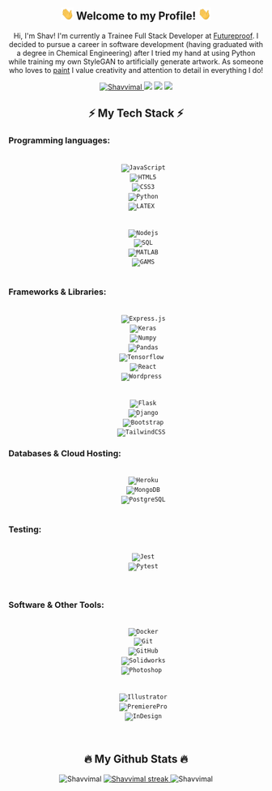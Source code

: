 <h2 align="center"> <img src="https://raw.githubusercontent.com/ABSphreak/ABSphreak/master/gifs/Hi.gif" width="25px"> Welcome to my Profile!  <img src="https://raw.githubusercontent.com/ABSphreak/ABSphreak/master/gifs/Hi.gif" width="25px"></h2>
<p align="center">  Hi, I'm Shav! I'm currently a Trainee Full Stack Developer at <a href="https://getfutureproof.co.uk/">Futureproof</a>. I
decided to pursue a career in software development (having graduated with a degree in Chemical Engineering) after I tried
my hand at using Python while training my own StyleGAN to artificially generate artwork. As someone who loves to <a href="https://youtu.be/2audU-MHQ3Q">paint</a> I
value creativity and attention to detail in everything I do! </p>
<p align="center">
    <a href="https://www.linkedin.com/in/shavvimalendiran/">
    <img alt="Shavvimal" src="https://img.shields.io/badge/-shavvimalendiran-blue?style=flat&logo=Linkedin&logoColor=white&link=https://www.linkedin.com/in/shavvimalendiran/"> <a/>
    <img src="https://img.shields.io/github/last-commit/Shavvimal/Shavvimal" />
    <img src="https://visitor-badge.glitch.me/badge?page_id=Shavvimal.Shavvimal" />
    <img src="https://img.shields.io/badge/Code%20quality-A%20for%20effort-success" />

</p>

<h2 align="center"> ⚡ My Tech Stack ⚡ </h2>

<h3 >  Programming languages:  </h3>

<p align="center"> <code>
    <img alt="JavaScript" src="https://img.shields.io/badge/-JavaScript-black?logo=javascript&style=for-the-badge" />
    <img alt="HTML5" src="https://img.shields.io/badge/-HTML5-black?logo=html5&style=for-the-badge" />
    <img alt="CSS3" src="https://img.shields.io/badge/-CSS3-black?logo=css3&style=for-the-badge" />
    <img alt="Python" src="https://img.shields.io/badge/-Python-black?logo=Python&style=for-the-badge" />
    <img alt="LATEX" src="https://img.shields.io/badge/-LATEX-black?logo=latex&style=for-the-badge" /> </code>
    <br><br>   <code>
    <img alt="Nodejs" src="https://img.shields.io/badge/-Node.js-black?logo=Node.js&style=for-the-badge" />
    <img alt="SQL" src="https://img.shields.io/badge/-SQL-black?logo=SQL&style=for-the-badge" />
    <img alt="MATLAB" src="https://img.shields.io/badge/-MATLAB-black?logo=MATLAB&style=for-the-badge" />
    <img alt="GAMS" src="https://img.shields.io/badge/-GAMS-black?logo=Gams&style=for-the-badge" />
    </code>
</p> 

<h3 >  Frameworks & Libraries:  </h3>    
<p align="center"> <code>
    <img alt="Express.js" src="https://img.shields.io/badge/-Express.js-black?style=for-the-badge&logo=Express" />
    <img alt="Keras" src="https://img.shields.io/badge/-Keras-black?style=for-the-badge&logo=keras" />
    <img alt="Numpy" src="https://img.shields.io/badge/-Numpy-black?style=for-the-badge&logo=Numpy" />
    <img alt="Pandas" src="https://img.shields.io/badge/-Pandas-black?style=for-the-badge&logo=Pandas" />
    <img alt="Tensorflow" src="https://img.shields.io/badge/-TensorFlow-black?style=for-the-badge&logo=Tensorflow" /> 
    <img alt="React" src="https://img.shields.io/badge/-React-black?style=for-the-badge&logo=react" />
    <img alt="Wordpress" src="https://img.shields.io/badge/-Wordpress-black?style=for-the-badge&logo=wordpress" /> </code>
    <br><br>   <code>
    <img alt="Flask" src="https://img.shields.io/badge/-Flask-black?style=for-the-badge&logo=flask" />
    <img alt="Django" src="https://img.shields.io/badge/-Django-black?style=for-the-badge&logo=django" />
    <img alt="Bootstrap" src="https://img.shields.io/badge/-Bootstrap-black?style=for-the-badge&logo=Bootstrap" />
    <img alt="TailwindCSS" src="https://img.shields.io/badge/-Tailwind_CSS-black?style=for-the-badge&logo=TailwindCSS" /> </code>
</p>

<h3 >  Databases & Cloud Hosting:  </h3>    
<p align="center"> <code>
    <img alt="Heroku" src="https://img.shields.io/badge/-Heroku-black?style=for-the-badge&logo=Heroku" />
    <img alt="MongoDB" src="https://img.shields.io/badge/-MongoDB-black?style=for-the-badge&logo=MongoDB" />
    <img alt="PostgreSQL" src="https://img.shields.io/badge/-PostgreSQL-black?style=for-the-badge&logo=PostgreSQL" />
<!--     <img alt="GraphQL" src="https://img.shields.io/badge/-GraphQL-black?style=for-the-badge&logo=GraphQL" />
    <img alt="Amazon AWS" src="https://img.shields.io/badge/-AmazonAWS-black?style=for-the-badge&logo=AmazonAWS" />   --> </code>
    
</p>

<h3 >  Testing:  </h3>
<p align="center"> <code>
    <img alt="Jest" src="https://img.shields.io/badge/-Jest-black?style=for-the-badge&logo=Jest" />
    <img alt="Pytest" src="https://img.shields.io/badge/-Pytest-black?style=for-the-badge&logo=Pytest" />
<!--     <img alt="SuperTest" src="https://img.shields.io/badge/-SuperTest-black?style=for-the-badge&logo=SuperTest" /> -->
<!--     <img alt="React Testing Library" src="https://img.shields.io/badge/-React_Testing_Library-black?style=for-the-badge&logo=OctopusDeploy" />  --> </code>
     
</p>

<h3 >  Software & Other Tools:  </h3>
<p align="center"> <code>
    <img alt="Docker" src="https://img.shields.io/badge/-Docker-black?logo=docker&style=for-the-badge" />
    <img alt="Git" src="https://img.shields.io/badge/-Git-black?logo=git&style=for-the-badge" />
    <img alt="GitHub" src="https://img.shields.io/badge/-GitHub-black?logo=github&style=for-the-badge" />
    <img alt="Solidworks" src="https://img.shields.io/badge/-SOLIDWORKS-black?style=for-the-badge&logo=SOLIDWORKS" />
    <img alt="Photoshop" src="https://img.shields.io/badge/-Photoshop-black?style=for-the-badge&logo=AdobePhotoshop" /> </code>
    <br><br>   <code>
    <img alt="Illustrator" src="https://img.shields.io/badge/-Illustrator-black?style=for-the-badge&logo=AdobeIllustrator" />
    <img alt="PremierePro" src="https://img.shields.io/badge/-Premiere_Pro-black?style=for-the-badge&logo=AdobePremierePro" />
    <img alt="InDesign" src="https://img.shields.io/badge/-InDesign-black?style=for-the-badge&logo=AdobeInDesign" />
    <img alt="" src="" /> </code>
    <br><br> 
</p>
  
<h2 align="center"> 🔥 My Github Stats 🔥</h2>
<p align="center"> <img src="https://github-readme-stats.vercel.app/api?username=Shavvimal&show_icons=true&theme=radical&hide_border=true" alt="Shavvimal" />
    <a href="https://github.com/DenverCoder1/github-readme-streak-stats">
    <img alt="Shavvimal streak" src="https://github-readme-streak-stats.herokuapp.com/?user=Shavvimal&theme=radical&hide_border=true"/>
  </a>
<img  src="https://activity-graph.herokuapp.com/graph?username=Shavvimal&theme=radical&bg_color=141321&color=A8FDF6&line=FD428D&point=F7D747&hide_border=true" alt="Shavvimal" />

</p>



<!--

- 🔭 I’m currently working on ...
- 🌱 I’m currently learning ...
- 👯 I’m looking to collaborate on ...
- 🤔 I’m looking for help with ...
- 💬 Ask me about ...
- 📫 How to reach me: ...
- 😄 Pronouns: ...
- ⚡ Fun fact: ...
-->
